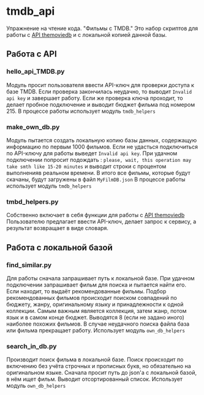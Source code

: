 # tmdb_api
Упражнение на чтение кода. "Фильмы с TMDB." 
Это набор скриптов для работы с [API themoviedb](https://api.themoviedb.org) и с локальной копией данной базы.

## Работа с API
### hello_api_TMDB.py
Модуль просит пользователя ввести API-ключ для проверки доступа к базе TMDB. Если проверка закончилась неудачно, то выводит `Invalid api key` и завершает работу. Если же проверка ключа проходит, то делает пробное подключение и выводит бюджет фильма под номером 215. В процессе работы использует модуль `tmdb_helpers`

### make_own_db.py
Модуль пытается создать локальную копию базы данных, содержащую информацию по первым 1000 фильмов.
Если не удасться подключиться по API-ключу для работы выведет `Invalid api key`. При удачном подключении попросит подождать :
`please, wait, this operation may take smth like 15-20 minutes` и выводит строки с процентом выполненияв реальном времени. В итого все фильмы, 
которые будут скачаны, будут загружены в файл `MyFilmDB.json`
В процессе работы использует модуль `tmdb_helpers`

### tmbd_helpers.py
Собственно включает в себя функции для работы с [API themoviedb](https://api.themoviedb.org) 
Пользователю предлагает ввести API-ключ, делает запрос к сервису, а результат возвращает в виде словаря.


## Работа с локальной базой

### find_similar.py
Для работы сначала запрашивает путь к локальной базе. При удачном подключении запрашивает фильм для поиска и пытается найти его. Если находит, то выдаёт рекомендованные фильмы.
Подбор рекомендованных фильмов происходит поиском совпадений по бюджету, жанру, оригинальному языку и принадлежности к одной коллекции. Самым важным является коллекция, затем жанр, потом язык и в самом конце бюджет. Выводятся 8 (если не задано иного) наиболее похожих фильмов. 
В случае неудачного поиска файла база или фильма прекращает работу.
Использует модуль `own_db_helpers`

### search_in_db.py
Производит поиск фильма в локальной базе. Поиск происходит по включению без учёта строчных и прописных букв, 
но обязательно на оригинальном языке.
Сначала просит путь до json'а с локальной базой, в нём ищет фильм. Выводит отсортированный список.
Использует модуль `own_db_helpers`
